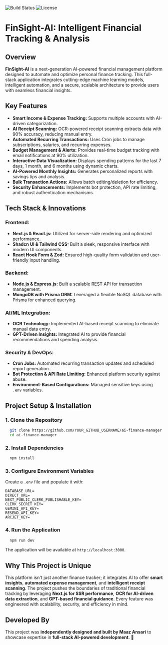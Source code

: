 ![Build Status](https://github.com/AnsariTech-25667/FinSight-AI/actions/workflows/ci.yml/badge.svg)
![License](https://img.shields.io/github/license/AnsariTech-25667/FinSight-AI)

# FinSight-AI: Intelligent Financial Tracking & Analysis

## Overview
**FinSight-AI** is a next-generation AI-powered financial management platform designed to automate and optimize personal finance tracking. This full-stack application integrates cutting-edge machine learning models, intelligent automation, and a secure, scalable architecture to provide users with seamless financial insights.

## Key Features
- **Smart Income & Expense Tracking:** Supports multiple accounts with AI-driven categorization.
- **AI Receipt Scanning:** OCR-powered receipt scanning extracts data with 90% accuracy, reducing manual entry.
- **Automated Recurring Transactions:** Uses Cron jobs to manage subscriptions, salaries, and recurring expenses.
- **Budget Management & Alerts:** Provides real-time budget tracking with email notifications at 90% utilization.
- **Interactive Data Visualization:** Displays spending patterns for the last 7 days, 1 month, and 6 months using dynamic charts.
- **AI-Powered Monthly Insights:** Generates personalized reports with savings tips and analysis.
- **Bulk Transaction Actions:** Allows batch editing/deletion for efficiency.
- **Security Enhancements:** Implements bot protection, API rate limiting, and robust authentication mechanisms.

## Tech Stack & Innovations
### **Frontend:**
- **Next.js & React.js:** Utilized for server-side rendering and optimized performance.
- **Shadcn UI & Tailwind CSS:** Built a sleek, responsive interface with modern UI components.
- **React Hook Form & Zod:** Ensured high-quality form validation and user-friendly input handling.

### **Backend:**
- **Node.js & Express.js:** Built a scalable REST API for transaction management.
- **MongoDB with Prisma ORM:** Leveraged a flexible NoSQL database with Prisma for enhanced querying.

### **AI/ML Integration:**
- **OCR Technology:** Implemented AI-based receipt scanning to eliminate manual data entry.
- **GPT-Driven Insights:** Integrated AI to provide financial recommendations and spending analysis.

### **Security & DevOps:**
- **Cron Jobs:** Automated recurring transaction updates and scheduled report generation.
- **Bot Protection & API Rate Limiting:** Enhanced platform security against abuse.
- **Environment-Based Configurations:** Managed sensitive keys using `.env` variables.

## Project Setup & Installation
### **1. Clone the Repository**
```bash
  git clone https://github.com/YOUR_GITHUB_USERNAME/ai-finance-manager.git
  cd ai-finance-manager
```

### **2. Install Dependencies**
```bash
  npm install
```

### **3. Configure Environment Variables**
Create a `.env` file and populate it with:
```env
DATABASE_URL=
DIRECT_URL=
NEXT_PUBLIC_CLERK_PUBLISHABLE_KEY=
CLERK_SECRET_KEY=
GEMINI_API_KEY=
RESEND_API_KEY=
ARCJET_KEY=
```

### **4. Run the Application**
```bash
  npm run dev
```
The application will be available at `http://localhost:3000`.

## Why This Project is Unique
This platform isn't just another finance tracker; it integrates AI to offer **smart insights**, **automated expense management**, and **intelligent receipt scanning**. The project pushes the boundaries of traditional financial tracking by leveraging **Next.js for SSR performance**, **OCR for AI-driven data extraction**, and **GPT-based financial guidance**. Every feature was engineered with scalability, security, and efficiency in mind.

## Developed By
This project was **independently designed and built by Maaz Ansari** to showcase expertise in **full-stack AI-powered development**. 🚀
